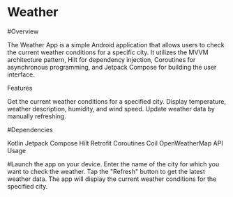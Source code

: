 # Weather

#Overview

The Weather App is a simple Android application that allows users to check the current weather conditions for a specific city. It utilizes the MVVM architecture pattern, Hilt for dependency injection, Coroutines for asynchronous programming, and Jetpack Compose for building the user interface.

Features

Get the current weather conditions for a specified city.
Display temperature, weather description, humidity, and wind speed.
Update weather data by manually refreshing.

#Dependencies

Kotlin
Jetpack Compose
Hilt
Retrofit
Coroutines
Coil
OpenWeatherMap API
Usage

#Launch the app on your device.
Enter the name of the city for which you want to check the weather.
Tap the "Refresh" button to get the latest weather data.
The app will display the current weather conditions for the specified city.
